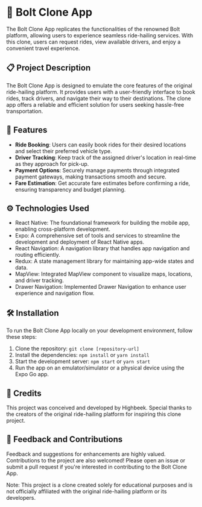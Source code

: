 # 🚀 Bolt Clone App

The Bolt Clone App replicates the functionalities of the renowned Bolt platform, allowing users to experience seamless ride-hailing services. With this clone, users can request rides, view available drivers, and enjoy a convenient travel experience.

## 📋 Project Description

The Bolt Clone App is designed to emulate the core features of the original ride-hailing platform. It provides users with a user-friendly interface to book rides, track drivers, and navigate their way to their destinations. The clone app offers a reliable and efficient solution for users seeking hassle-free transportation.

## 🎯 Features

- **Ride Booking**: Users can easily book rides for their desired locations and select their preferred vehicle type.
- **Driver Tracking**: Keep track of the assigned driver's location in real-time as they approach for pick-up.
- **Payment Options**: Securely manage payments through integrated payment gateways, making transactions smooth and secure.
- **Fare Estimation**: Get accurate fare estimates before confirming a ride, ensuring transparency and budget planning.

## ⚙️ Technologies Used

- React Native: The foundational framework for building the mobile app, enabling cross-platform development.
- Expo: A comprehensive set of tools and services to streamline the development and deployment of React Native apps.
- React Navigation: A navigation library that handles app navigation and routing efficiently.
- Redux: A state management library for maintaining app-wide states and data.
- MapView: Integrated MapView component to visualize maps, locations, and driver tracking.
- Drawer Navigation: Implemented Drawer Navigation to enhance user experience and navigation flow.

## 🛠️ Installation

To run the Bolt Clone App locally on your development environment, follow these steps:

1. Clone the repository: `git clone [repository-url]`
2. Install the dependencies: `npm install` or `yarn install`
3. Start the development server: `npm start` or `yarn start`
4. Run the app on an emulator/simulator or a physical device using the Expo Go app.

## 🙌 Credits

This project was conceived and developed by Highbeek. Special thanks to the creators of the original ride-hailing platform for inspiring this clone project.

## 📝 Feedback and Contributions

Feedback and suggestions for enhancements are highly valued. Contributions to the project are also welcomed! Please open an issue or submit a pull request if you're interested in contributing to the Bolt Clone App.

Note: This project is a clone created solely for educational purposes and is not officially affiliated with the original ride-hailing platform or its developers. 
